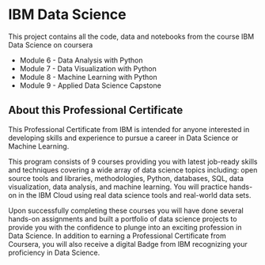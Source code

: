 # IBM Data Science
This project contains all the code, data and notebooks from the course IBM Data Science on coursera

* Module 6 - Data Analysis with Python
* Module 7 - Data Visualization with Python
* Module 8 - Machine Learning with Python
* Module 9 - Applied Data Science Capstone

## About this Professional Certificate
This Professional Certificate from IBM is intended for anyone interested in developing skills and experience to pursue a career in Data Science or Machine Learning.

This program consists of 9 courses providing you with latest job-ready skills and techniques covering a wide array of data science topics including: open source tools and libraries, methodologies, Python, databases, SQL, data visualization, data analysis, and machine learning. You will practice hands-on in the IBM Cloud using real data science tools and real-world data sets.

Upon successfully completing these courses you will have done several hands-on assignments and built a portfolio of data science projects to provide you with the confidence to plunge into an exciting profession in Data Science. In addition to earning a Professional Certificate from Coursera, you will also receive a digital Badge from IBM recognizing your proficiency in Data Science.
